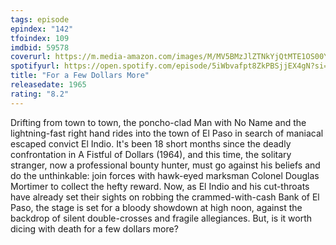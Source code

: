 ```yaml
---
tags: episode
epindex: "142"
tfoindex: 109
imdbid: 59578
coverurl: https://m.media-amazon.com/images/M/MV5BMzJlZTNkYjQtMTE1OS00YTJlLTgxNjItYzg4NTllODdkMzBiXkEyXkFqcGdeQXVyMjUzOTY1NTc@._V1_SX202_CR0,0,202,300_.jpg
spotifyurl: https://open.spotify.com/episode/5iWbvafpt8ZkPBSjjEX4gN?si=b6a8daaba3d04e5c
title: "For a Few Dollars More"
releasedate: 1965
rating: "8.2"
---
```


Drifting from town to town, the poncho-clad Man with No Name and the lightning-fast right hand rides into the town of El Paso in search of maniacal escaped convict El Indio. It's been 18 short months since the deadly confrontation in A Fistful of Dollars (1964), and this time, the solitary stranger, now a professional bounty hunter, must go against his beliefs and do the unthinkable: join forces with hawk-eyed marksman Colonel Douglas Mortimer to collect the hefty reward. Now, as El Indio and his cut-throats have already set their sights on robbing the crammed-with-cash Bank of El Paso, the stage is set for a bloody showdown at high noon, against the backdrop of silent double-crosses and fragile allegiances. But, is it worth dicing with death for a few dollars more?